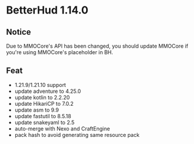 # BetterHud 1.14.0

## Notice
Due to MMOCore's API has been changed, you should update MMOCore if you're using MMOCore's placeholder in BH.

## Feat
- 1.21.9/1.21.10 support
- update adventure to 4.25.0
- update kotlin to 2.2.20
- update HikariCP to 7.0.2
- update asm to 9.9
- update fastutil to 8.5.18
- update snakeyaml to 2.5
- auto-merge with Nexo and CraftEngine
- pack hash to avoid generating same resource pack